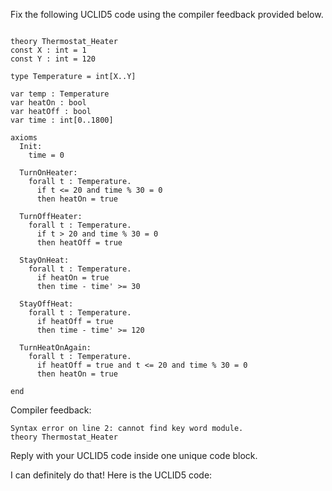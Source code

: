 
Fix the following UCLID5 code using the compiler feedback provided below.

```

theory Thermostat_Heater
const X : int = 1
const Y : int = 120

type Temperature = int[X..Y]

var temp : Temperature
var heatOn : bool
var heatOff : bool
var time : int[0..1800]

axioms
  Init:
    time = 0

  TurnOnHeater:
    forall t : Temperature.
      if t <= 20 and time % 30 = 0
      then heatOn = true
  
  TurnOffHeater:
    forall t : Temperature.
      if t > 20 and time % 30 = 0
      then heatOff = true

  StayOnHeat:
    forall t : Temperature.
      if heatOn = true
      then time - time' >= 30

  StayOffHeat:
    forall t : Temperature.
      if heatOff = true
      then time - time' >= 120

  TurnHeatOnAgain:
    forall t : Temperature.
      if heatOff = true and t <= 20 and time % 30 = 0
      then heatOn = true

end
```

Compiler feedback:

```
Syntax error on line 2: cannot find key word module.
theory Thermostat_Heater

```
Reply with your UCLID5 code inside one unique code block.

I can definitely do that! Here is the UCLID5 code:
```
